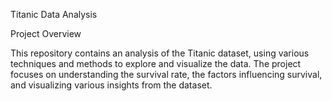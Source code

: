 Titanic Data Analysis

Project Overview

This repository contains an analysis of the Titanic dataset, using various techniques and methods to explore and visualize the data. The project focuses on understanding the survival rate, the factors influencing survival, and visualizing various insights from the dataset.
